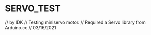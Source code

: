 # SERVO_TEST
// by IDK
// Testing miniservo motor.
// Required a Servo library from Arduino.cc
// 03/16/2021
